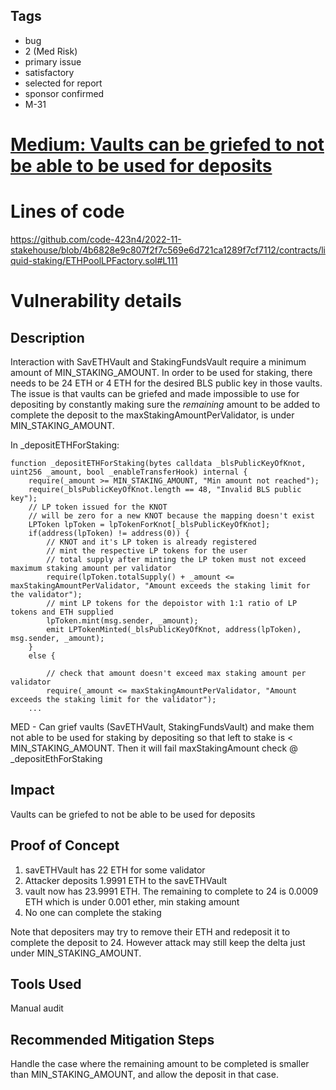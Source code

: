 ## Tags

- bug
- 2 (Med Risk)
- primary issue
- satisfactory
- selected for report
- sponsor confirmed
- M-31

# [Medium: Vaults can be griefed to not be able to be used for deposits](https://github.com/code-423n4/2022-11-stakehouse-findings/issues/422) 

# Lines of code

https://github.com/code-423n4/2022-11-stakehouse/blob/4b6828e9c807f2f7c569e6d721ca1289f7cf7112/contracts/liquid-staking/ETHPoolLPFactory.sol#L111


# Vulnerability details

## Description

Interaction with SavETHVault and StakingFundsVault require a minimum amount of MIN_STAKING_AMOUNT. In order to be used for staking, there needs to be 24 ETH or 4 ETH for the desired BLS public key in those vaults. The issue is that vaults can be griefed and made impossible to use for depositing by constantly making sure the *remaining* amount to be added to complete the deposit to the maxStakingAmountPerValidator, is under MIN_STAKING_AMOUNT.

In \_depositETHForStaking:
```
function _depositETHForStaking(bytes calldata _blsPublicKeyOfKnot, uint256 _amount, bool _enableTransferHook) internal {
    require(_amount >= MIN_STAKING_AMOUNT, "Min amount not reached");
    require(_blsPublicKeyOfKnot.length == 48, "Invalid BLS public key");
    // LP token issued for the KNOT
    // will be zero for a new KNOT because the mapping doesn't exist
    LPToken lpToken = lpTokenForKnot[_blsPublicKeyOfKnot];
    if(address(lpToken) != address(0)) {
        // KNOT and it's LP token is already registered
        // mint the respective LP tokens for the user
        // total supply after minting the LP token must not exceed maximum staking amount per validator
        require(lpToken.totalSupply() + _amount <= maxStakingAmountPerValidator, "Amount exceeds the staking limit for the validator");
        // mint LP tokens for the depoistor with 1:1 ratio of LP tokens and ETH supplied
        lpToken.mint(msg.sender, _amount);
        emit LPTokenMinted(_blsPublicKeyOfKnot, address(lpToken), msg.sender, _amount);
    }
    else {
	
        // check that amount doesn't exceed max staking amount per validator
        require(_amount <= maxStakingAmountPerValidator, "Amount exceeds the staking limit for the validator");
    ...    

```


MED - Can grief vaults (SavETHVault, StakingFundsVault) and make them not able to be used for staking by depositing so that left to stake is < MIN_STAKING_AMOUNT. Then it will fail maxStakingAmount check @ _depositEthForStaking

## Impact

Vaults can be griefed to not be able to be used for deposits

## Proof of Concept

1. savETHVault has 22 ETH for some validator
2. Attacker deposits 1.9991 ETH to the savETHVault
3. vault now has 23.9991 ETH. The remaining to complete to 24 is 0.0009 ETH which is under 0.001 ether, min staking amount
4. No one can complete the staking

Note that depositers may try to remove their ETH and redeposit it to complete the deposit to 24. However attack may still keep the delta just under MIN_STAKING_AMOUNT.

## Tools Used

Manual audit

## Recommended Mitigation Steps

Handle the case where the remaining amount to be completed is smaller than MIN_STAKING_AMOUNT, and allow the deposit in that case.